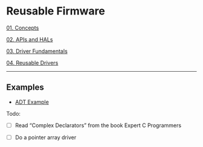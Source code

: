 # Reusable Firmware

[01. Concepts](notes/01_concepts.md)

[02. APIs and HALs](notes/02_apis_and_hals.md)

[03. Driver Fundamentals](notes/03_driver_fundamentals.md)

[04. Reusable Drivers](notes/04_reusable_drivers.md)

---

## Examples

- [ADT Example](ADT/)

Todo:

- [ ] Read “Complex Declarators” from the book Expert C Programmers

- [ ] Do a pointer array driver